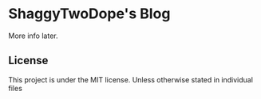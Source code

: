 # ShaggyTwoDope's Blog

More info later.

## License

This project is under the MIT license. Unless otherwise stated in individual files
